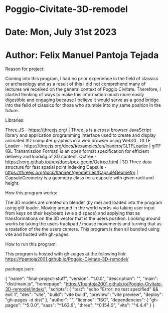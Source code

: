 # Poggio-Civitate-3D-remodel
# Date: Mon, July 31st 2023
# Author: Felix Manuel Pantoja Tejada

Reason for project:

Coming into this program, I had no prior experience in the field of classics or archaeology and as a 
result of this I did not comprehend many of lectures we received on the general context of Poggio 
Civitate. Therefore, I started thinking of ways to make this information much more easily digestible 
and engaging because I believe it would serve as a good bridge into the feild of classics for those who
stumble into my same position in the future. 


Libraries:

Three.JS - https://threejs.org/ | Three.js is a cross-browser JavaScript library and application programming interface used to create and display animated 3D computer graphics in a web browser using WebGL.
GLTF Loader - https://threejs.org/docs/#examples/en/loaders/GLTFLoader | glTF (GL Transmission Format) is an open format specification for efficient delivery and loading of 3D content.
Octree - https://vorg.github.io/pex/docs/pex-geom/Octree.html | 3D Three data structure for fast spatial point indexing
Capsule - https://threejs.org/docs/#api/en/geometries/CapsuleGeometry | CapsuleGeometry is a geometry class for a capsule with given radii and height.

How this program works: 

The 3D models are created on blender (by me) and loaded into the program using gltf loader. Moving around in the world works via taking user input from keys on their keyboard {w a s d space} and applying that as transformations on the 3D vector that is the users position. Looking around works by taking the users trackpad / mouse movements and turning that as a roatation of the the users camera. This program is then all bundled using vite and hosted with gh-pages.

How to run this program: 

This program is hosted with gh-pages at the following link: https://fpantoja2001.github.io/Poggio-Civitate-3D-remodel/

package.json:

{
  "name": "final-project-stuff",
  "version": "1.0.0",
  "description": "",
  "main": "dist/main.js",
  "homepage": "https://fpantoja2001.github.io/Poggio-Civitate-3D-remodel/index/",
  "scripts": {
    "test": "echo \"Error: no test specified\" && exit 1",
    "dev": "vite",
    "build": "vite build",
    "preview": "vite preview",
    "deploy": "gh-pages -d dist"
  },
  "author": "",
  "license": "ISC",
  "dependencies": {
    "gh-pages": "^5.0.0",
    "sass": "^1.63.6",
    "three": "^0.154.0",
    "vite": "^4.4.4"
  }
}




